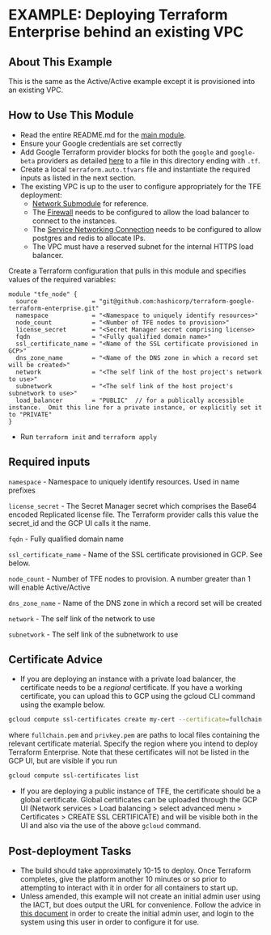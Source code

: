 # EXAMPLE: Deploying Terraform Enterprise behind an existing VPC

## About This Example

This is the same as the Active/Active example except it is provisioned into an existing VPC.

## How to Use This Module

- Read the entire README.md for the [main module](https://github.com/hashicorp/terraform-google-terraform-enterprise).
- Ensure your Google credentials are set correctly
- Add Google Terraform provider blocks for both the `google` and `google-beta` providers as detailed [here](https://registry.terraform.io/providers/hashicorp/google/latest/docs/guides/provider_reference) to a file in this directory ending with `.tf`.
- Create a local `terraform.auto.tfvars` file and instantiate the required inputs as listed in the next section.
- The existing VPC is up to the user to configure appropriately for the TFE deployment:
  - [Network Submodule](../../modules/networking) for reference.
  - The [Firewall](../../modules/networking/main.tf#L34) needs to be configured to allow the load balancer to connect to the instances.
  - The [Service Networking Connection](../../modules/networking/main.tf#L72) needs to be configured to allow postgres and redis to allocate IPs.
  - The VPC must have a reserved subnet for the internal HTTPS load balancer.

Create a Terraform configuration that pulls in this module and specifies values of the required variables:

```hcl
module "tfe_node" {
  source               = "git@github.com:hashicorp/terraform-google-terraform-enterprise.git"
  namespace            = "<Namespace to uniquely identify resources>"
  node_count           = "<Number of TFE nodes to provision>"
  license_secret       = "<Secret Manager secret comprising license>
  fqdn                 = "<Fully qualified domain name>"
  ssl_certificate_name = "<Name of the SSL certificate provisioned in GCP>"
  dns_zone_name        = "<Name of the DNS zone in which a record set will be created>"
  network              = "<The self link of the host project's network to use>"
  subnetwork           = "<The self link of the host project's subnetwork to use>"
  load_balancer        = "PUBLIC"  // for a publically accessible instance.  Omit this line for a private instance, or explicitly set it to "PRIVATE"
}
```

- Run `terraform init` and `terraform apply`

## Required inputs

`namespace` - Namespace to uniquely identify resources. Used in name prefixes

`license_secret` - The Secret Manager secret which comprises the
Base64 encoded Replicated license file. The Terraform provider calls
this value the secret_id and the GCP UI calls it the name.

`fqdn` - Fully qualified domain name

`ssl_certificate_name` - Name of the SSL certificate provisioned in GCP. See below.

`node_count` - Number of TFE nodes to provision. A number greater than 1 will enable Active/Active

`dns_zone_name` - Name of the DNS zone in which a record set will be created

`network` - The self link of the network to use

`subnetwork` - The self link of the subnetwork to use

## Certificate Advice

- If you are deploying an instance with a private load balancer, the certificate needs to be a *regional* certificate. If you have a working certificate, you can upload this to GCP using the gcloud CLI command using the example below.

```bash
gcloud compute ssl-certificates create my-cert --certificate=fullchain.pem --private-key=privkey.pem --region=us-central1
```
where `fullchain.pem` and `privkey.pem` are paths to local files containing the relevant certificate material. Specify the region where you intend to deploy Terraform Enterprise. Note that these certificates will not be listed in the GCP UI, but are visible if you run
```bash
gcloud compute ssl-certificates list
```

- If you are deploying a public instance of TFE, the certificate should be a global certificate.  Global certificates can be uploaded through the GCP UI (Network services > Load balancing > select advanced menu > Certificates > CREATE SSL CERTIFICATE) and will be visible both in the UI and also via the use of the above `gcloud` command.

## Post-deployment Tasks

- The build should take approximately 10-15 to deploy.  Once Terraform completes, give the platform another 10 minutes or so prior to attempting to interact with it in order for all containers to start up.
- Unless amended, this example will not create an initial admin user using the IACT, but does output the URL for convenience. Follow the advice in [this document](https://www.terraform.io/docs/enterprise/install/automating-initial-user.html) in order to create the initial admin user, and login to the system using this user in order to configure it for use.
